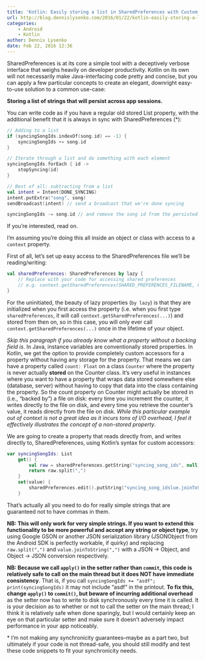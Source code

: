 ```yaml
---
title: 'Kotlin: Easily storing a list in SharedPreferences with Custom Accessors'
url: http://blog.dennislysenko.com/2016/01/22/kotlin-easily-storing-a-list-in-sharedpreferences-with-custom-accessors/
categories:
    - Android
    - Kotlin
author: Dennis Lysenko
date: Feb 22, 2016 12:36
---
```

SharedPreferences is at its core a simple tool with a deceptively verbose interface that weighs heavily on developer productivity. Kotlin on its own will not necessarily make Java-interfacing code pretty and concise, but you can apply a few particular concepts to create an elegant, downright easy-to-use solution to a common use-case:

**Storing a list of strings that will persist across app sessions.**

You can write code as if you have a regular old stored List<String> property, with the additional benefit that it is always in sync with SharedPreferences (*):

```kotlin
// Adding to a list
if (syncingSongIds.indexOf(song.id) == -1) {
    syncingSongIds += song.id
}

// Iterate through a list and do something with each element
syncingSongIds.forEach { id ->
    stopSyncing(id)
}

// Best of all: subtracting from a list
val intent = Intent(DONE_SYNCING)
intent.putExtra("song", song)
sendBroadcast(intent) // send a broadcast that we're done syncing

syncingSongIds -= song.id // and remove the song id from the persisted list of syncing songs
```

If you’re interested, read on.

I’m assuming you’re doing this all inside an object or class with access to a `context` property.

First of all, let’s set up easy access to the SharedPreferences file we’ll be reading/writing:

```kotlin
val sharedPreferences: SharedPreferences by lazy {
    // Replace with your code for accessing shared preferences
    // e.g. context.getSharedPreferences(SHARED_PREFERENCES_FILENAME, Context.MODE_PRIVATE)
}
```

For the uninitiated, the beauty of lazy properties (`by lazy`) is that they are initialized when you first access the property (i.e. when you first type `sharedPreferences`, it will call `context.getSharedPreferences(...)`) and stored from then on, so in this case, you will only ever call `context.getSharedPreferences(...)` once in the lifetime of your object.

*Skip this paragraph if you already know what a property without a backing field is*. In Java, instance variables are conventionally stored properties. In Kotlin, we get the option to provide completely custom accessors for a property without having any storage for the property. That means we can have a property called `count: Float` on a class `Counter` where the property is never actually **stored** on the Counter class. It’s very useful in instances where you want to have a property that wraps data stored somewhere else (database, server) without having to copy that data into the class containing the property. So the count property on Counter might actually be stored in (i.e., “backed by”) a file on disk: every time you increment the counter, it writes directly to the file on disk, and every time you retrieve the counter’s value, it reads directly from the file on disk. *While this particular example out of context is not a great idea as it incurs tons of I/O overhead, I feel it effectively illustrates the concept of a non-stored property*.

We are going to create a property that reads directly from, and writes directly to, SharedPreferences, using Kotlin’s syntax for custom accessors:

```kotlin
var syncingSongIds: List
    get() {
        val raw = sharedPreferences.getString("syncing_song_ids", null) ?: return emptyList()
        return raw.split(",")
    }
    set(value) {
        sharedPreferences.edit().putString("syncing_song_idslue.joinToString(",")).apply()
    }
```

That’s actually all you need to do for really simple strings that are guaranteed not to have commas in them.

**NB: This will only work for very simple strings. If you want to extend this functionality to be more powerful and accept any string or object type**, try using Google GSON or another JSON serialization library (JSONObject from the Android SDK is perfectly workable, if quirky) and replacing `raw.split(",")` and `value.joinToString(",")` with a JSON -> Object, and Object -> JSON conversion respectively.

**NB: Because we call `apply()` in the setter rather than `commit`, this code is relatively safe to call on the main thread but it does NOT have immediate consistency**. That is, if you call `syncingSongIds += "asdf"; print(syncingSongIds)` it may not include “asdf” in the printout. **To fix this, change `apply()` to `commit()`, but beware of incurring additional overhead** as the setter now has to write to disk synchronously every time it is called. It is your decision as to whether or not to call the setter on the main thread; I think it is relatively safe when done sparingly, but I would certainly keep an eye on that particular setter and make sure it doesn’t adversely impact performance in your app noticeably.

\* I’m not making any synchronicity guarantees–maybe as a part two, but ultimately if your code is not thread-safe, you should still modify and test these code snippets to fit your synchronicity needs.
